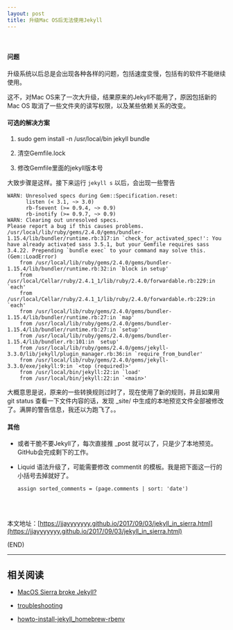 ```yaml
---
layout: post
title: 升级Mac OS后无法使用Jekyll
---
```


<br/>


####	问题

升级系统以后总是会出现各种各样的问题，包括速度变慢，包括有的软件不能继续使用。

这不，对Mac OS来了一次大升级，结果原来的Jekyll不能用了，原因包括新的 Mac OS 取消了一些文件夹的读写权限，以及某些依赖关系的改变。

####	可选的解决方案

1.	sudo gem install -n /usr/local/bin jekyll bundle

2.	清空Gemfile.lock

3.	修改Gemfile里面的jekyll版本号

大致步骤是这样。接下来运行 `jekyll s` 以后，会出现一些警告

```
WARN: Unresolved specs during Gem::Specification.reset:
      listen (< 3.1, ~> 3.0)
      rb-fsevent (>= 0.9.4, ~> 0.9)
      rb-inotify (>= 0.9.7, ~> 0.9)
WARN: Clearing out unresolved specs.
Please report a bug if this causes problems.
/usr/local/lib/ruby/gems/2.4.0/gems/bundler-1.15.4/lib/bundler/runtime.rb:317:in `check_for_activated_spec!': You have already activated sass 3.5.1, but your Gemfile requires sass 3.4.22. Prepending `bundle exec` to your command may solve this. (Gem::LoadError)
	from /usr/local/lib/ruby/gems/2.4.0/gems/bundler-1.15.4/lib/bundler/runtime.rb:32:in `block in setup'
	from /usr/local/Cellar/ruby/2.4.1_1/lib/ruby/2.4.0/forwardable.rb:229:in `each'
	from /usr/local/Cellar/ruby/2.4.1_1/lib/ruby/2.4.0/forwardable.rb:229:in `each'
	from /usr/local/lib/ruby/gems/2.4.0/gems/bundler-1.15.4/lib/bundler/runtime.rb:27:in `map'
	from /usr/local/lib/ruby/gems/2.4.0/gems/bundler-1.15.4/lib/bundler/runtime.rb:27:in `setup'
	from /usr/local/lib/ruby/gems/2.4.0/gems/bundler-1.15.4/lib/bundler.rb:101:in `setup'
	from /usr/local/lib/ruby/gems/2.4.0/gems/jekyll-3.3.0/lib/jekyll/plugin_manager.rb:36:in `require_from_bundler'
	from /usr/local/lib/ruby/gems/2.4.0/gems/jekyll-3.3.0/exe/jekyll:9:in `<top (required)>'
	from /usr/local/bin/jekyll:22:in `load'
	from /usr/local/bin/jekyll:22:in `<main>'
```

大概意思是说，原来的一些转换规则过时了，现在使用了新的规则，并且如果用 git status 查看一下文件内容的话，发现 _site/ 中生成的本地预览文件全部被修改了。满屏的警告信息，我还以为跑飞了。。

####	其他

*	或者干脆不要Jekyll了，每次直接推 _post 就可以了，只是少了本地预览。GitHub会完成剩下的工作。

*	Liquid 语法升级了，可能需要修改 commentit 的模板。我是把下面这一行的小括号去掉就好了。

	```
	assign sorted_comments = (page.comments | sort: 'date')
	```


<br/><br/>

本文地址：[https://jjayyyyyyy.github.io/2017/09/03/jekyll_in_sierra.html](https://jjayyyyyyy.github.io/2017/09/03/jekyll_in_sierra.html)

(END)

---

##	相关阅读

*	[MacOS Sierra broke Jekyll?](https://www.reddit.com/r/Jekyll/comments/542vvh/macos_sierra_broke_jekyll/)

*	[troubleshooting](http://jekyllrb.com/docs/troubleshooting/#jekyll--mac-os-x-1011)

*	[howto-install-jekyll_homebrew-rbenv](https://gist.github.com/r-brown/a0b50d56cfb3596e0d17)
